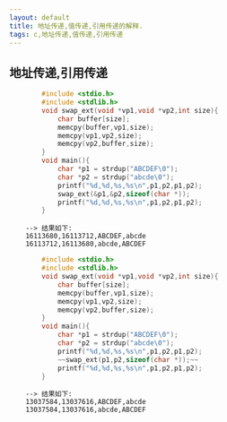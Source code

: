 ```yaml
---
layout: default
title: 地址传递,值传递,引用传递的解释.
tags: c,地址传递,值传递,引用传递
---
```

## 地址传递,引用传递
```c
		#include <stdio.h>
		#include <stdlib.h>
		void swap_ext(void *vp1,void *vp2,int size){
			char buffer[size];
			memcpy(buffer,vp1,size);
			memcpy(vp1,vp2,size);
			memcpy(vp2,buffer,size);
		}
		void main(){
			char *p1 = strdup("ABCDEF\0");
			char *p2 = strdup("abcde\0");
			printf("%d,%d,%s,%s\n",p1,p2,p1,p2);
			swap_ext(&p1,&p2,sizeof(char *));
			printf("%d,%d,%s,%s\n",p1,p2,p1,p2);
		}
```
		--> 结果如下:
		16113680,16113712,ABCDEF,abcde
		16113712,16113680,abcde,ABCDEF
```c
		#include <stdio.h>
		#include <stdlib.h>
		void swap_ext(void *vp1,void *vp2,int size){
			char buffer[size];
			memcpy(buffer,vp1,size);
			memcpy(vp1,vp2,size);
			memcpy(vp2,buffer,size);
		}
		void main(){
			char *p1 = strdup("ABCDEF\0");
			char *p2 = strdup("abcde\0");
			printf("%d,%d,%s,%s\n",p1,p2,p1,p2);
			~~swap_ext(p1,p2,sizeof(char *));~~
			printf("%d,%d,%s,%s\n",p1,p2,p1,p2);
		}
```
		--> 结果如下:
		13037584,13037616,ABCDEF,abcde
		13037584,13037616,abcde,ABCDEF
		
